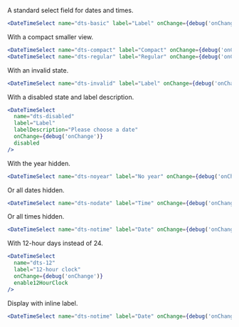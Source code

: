 A standard select field for dates and times.

```jsx
<DateTimeSelect name="dts-basic" label="Label" onChange={debug('onChange')} />
```

With a compact smaller view.

```jsx
<DateTimeSelect name="dts-compact" label="Compact" onChange={debug('onChange')} compact />
<DateTimeSelect name="dts-regular" label="Regular" onChange={debug('onChange')} />
```

With an invalid state.

```jsx
<DateTimeSelect name="dts-invalid" label="Label" onChange={debug('onChange')} invalid />
```

With a disabled state and label description.

```jsx
<DateTimeSelect
  name="dts-disabled"
  label="Label"
  labelDescription="Please choose a date"
  onChange={debug('onChange')}
  disabled
/>
```

With the year hidden.

```jsx
<DateTimeSelect name="dts-noyear" label="No year" onChange={debug('onChange')} hideYear />
```

Or all dates hidden.

```jsx
<DateTimeSelect name="dts-nodate" label="Time" onChange={debug('onChange')} hideDate />
```

Or all times hidden.

```jsx
<DateTimeSelect name="dts-notime" label="Date" onChange={debug('onChange')} hideTime />
```

With 12-hour days instead of 24.

```jsx
<DateTimeSelect
  name="dts-12"
  label="12-hour clock"
  onChange={debug('onChange')}
  enable12HourClock
/>
```

Display with inline label.

```jsx
<DateTimeSelect name="dts-notime" label="Date" onChange={debug('onChange')} hideTime inline />
```
